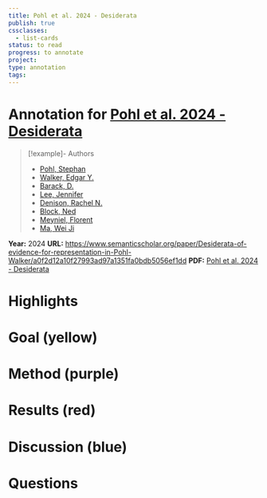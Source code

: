 ```yaml
---
title: Pohl et al. 2024 - Desiderata
publish: true
cssclasses:
  - list-cards
status: to read
progress: to annotate
project:
type: annotation
tags:
---
```

# Annotation for [Pohl et al. 2024 - Desiderata](Papers/References/Pohl%20et%20al.%202024%20-%20Desiderata)

> [!example]- Authors
> - [Pohl, Stephan](Papers/People/Pohl%20Stephan)
> - [Walker, Edgar Y.](Papers/People/Walker%20Edgar%20Y.)
> - [Barack, D.](Papers/People/Barack%20D.)
> - [Lee, Jennifer](Papers/People/Lee%20Jennifer)
> - [Denison, Rachel N.](Papers/People/Denison%20Rachel%20N.)
> - [Block, Ned](Papers/People/Block%20Ned)
> - [Meyniel, Florent](Papers/People/Meyniel%20Florent)
> - [Ma, Wei Ji](Papers/People/Ma%20Wei%20Ji)

**Year:** 2024
**URL:** https://www.semanticscholar.org/paper/Desiderata-of-evidence-for-representation-in-Pohl-Walker/a0f2d12a10f27993ad97a1351fa0bdb5056ef1dd
**PDF:** [Pohl et al. 2024 - Desiderata](Papers/PDFs/Pohl%20et%20al.%202024%20-%20Desiderata%20of%20evidence%20for%20representation%20in%20neuroscience.pdf)

# Highlights


# Goal (yellow)


# Method (purple)


# Results (red)


# Discussion (blue)


# Questions

